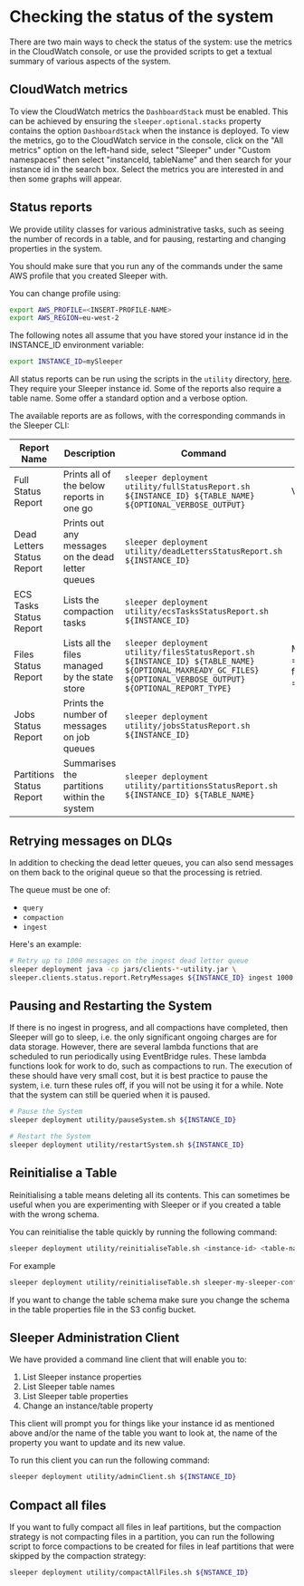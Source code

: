 Checking the status of the system
=================================

There are two main ways to check the status of the system: use the metrics in the CloudWatch console,
or use the provided scripts to get a textual summary of various aspects of the system.

## CloudWatch metrics

To view the CloudWatch metrics the `DashboardStack` must be enabled. This can be achieved by ensuring
the `sleeper.optional.stacks` property contains the option `DashboardStack` when the instance is deployed.
To view the metrics, go to the CloudWatch service in the console, click on the "All metrics" option on the
left-hand side, select "Sleeper" under "Custom namespaces" then select "instanceId, tableName" and then
search for your instance id in the search box. Select the metrics you are interested in and then some
graphs will appear.

## Status reports

We provide utility classes for various administrative tasks, such as seeing the
number of records in a table, and for pausing, restarting and changing properties
in the system.

You should make sure that you run any of the commands
under the same AWS profile that you created Sleeper with.

You can change profile using:

```bash
export AWS_PROFILE=<INSERT-PROFILE-NAME>
export AWS_REGION=eu-west-2
```

The following notes all assume that you have stored your instance id
in the INSTANCE_ID environment variable:

```bash
export INSTANCE_ID=mySleeper
```

All status reports can be run using the scripts in the `utility` directory, [here](../scripts/utility). They require
your Sleeper instance id. Some of the reports also require a table name. Some offer a standard option and a verbose
option.

The available reports are as follows, with the corresponding commands in the Sleeper CLI:

| Report Name                | Description                                       | Command                                                                                                                                                             | Defaults                                                           |
|----------------------------|---------------------------------------------------|---------------------------------------------------------------------------------------------------------------------------------------------------------------------|--------------------------------------------------------------------|
| Full Status Report         | Prints all of the below reports in one go         | ```sleeper deployment utility/fullStatusReport.sh ${INSTANCE_ID} ${TABLE_NAME} ${OPTIONAL_VERBOSE_OUTPUT}```                                                        | VERBOSE = false                                                    |
| Dead Letters Status Report | Prints out any messages on the dead letter queues | ```sleeper deployment utility/deadLettersStatusReport.sh ${INSTANCE_ID}```                                                                                          |                                                                    |
| ECS Tasks Status Report    | Lists the compaction tasks                        | ```sleeper deployment utility/ecsTasksStatusReport.sh ${INSTANCE_ID}```                                                                                             |                                                                    |
| Files Status Report        | Lists all the files managed by the state store    | ```sleeper deployment utility/filesStatusReport.sh ${INSTANCE_ID} ${TABLE_NAME} ${OPTIONAL_MAXREADY_GC_FILES} ${OPTIONAL_VERBOSE_OUTPUT} ${OPTIONAL_REPORT_TYPE}``` | MAXREADY_GC_FILES = 1000, VERBOSE = false , REPORT_TYPE = standard |
| Jobs Status Report         | Prints the number of messages on job queues       | ```sleeper deployment utility/jobsStatusReport.sh ${INSTANCE_ID}```                                                                                                 |                                                                    |
| Partitions Status Report   | Summarises the partitions within the system       | ```sleeper deployment utility/partitionsStatusReport.sh ${INSTANCE_ID} ${TABLE_NAME}```                                                                             |                                                                    |

## Retrying messages on DLQs

In addition to checking the dead letter queues, you can also send messages on them
back to the original queue so that the processing is retried.

The queue must be one of:

* `query`
* `compaction`
* `ingest`

Here's an example:

```bash
# Retry up to 1000 messages on the ingest dead letter queue
sleeper deployment java -cp jars/clients-*-utility.jar \
sleeper.clients.status.report.RetryMessages ${INSTANCE_ID} ingest 1000
```

## Pausing and Restarting the System

If there is no ingest in progress, and all compactions have completed, then Sleeper
will go to sleep, i.e. the only significant ongoing charges are for data storage.
However, there are several lambda functions that are scheduled to run periodically
using EventBridge rules. These lambda functions look for work to do, such as compactions
to run. The execution of these should have very small cost, but it is best practice
to pause the system, i.e. turn these rules off, if you will not be using it for a
while. Note that the system can still be queried when it is paused.

```bash
# Pause the System
sleeper deployment utility/pauseSystem.sh ${INSTANCE_ID}

# Restart the System
sleeper deployment utility/restartSystem.sh ${INSTANCE_ID}
```

## Reinitialise a Table

Reinitialising a table means deleting all its contents. This can sometimes be useful when you are experimenting
with Sleeper or if you created a table with the wrong schema.

You can reinitialise the table quickly by running the following command:

```bash
sleeper deployment utility/reinitialiseTable.sh <instance-id> <table-name> <optional-delete-partitions-true-or-false> <optional-split-points-file-location> <optional-split-points-file-base64-encoded-true-or-false>
```

For example

```bash
sleeper deployment utility/reinitialiseTable.sh sleeper-my-sleeper-config my-sleeper-table true /tmp/split-points.txt false
```

If you want to change the table schema make sure you change the schema in the table properties file in the S3
config bucket.

## Sleeper Administration Client

We have provided a command line client that will enable you to:

1) List Sleeper instance properties
2) List Sleeper table names
3) List Sleeper table properties
4) Change an instance/table property

This client will prompt you for things like your instance id as mentioned above and/or
the name of the table you want to look at, the name of the property you want to update and its new value.

To run this client you can run the following command:

```bash
sleeper deployment utility/adminClient.sh ${INSTANCE_ID}
```

## Compact all files

If you want to fully compact all files in leaf partitions, but the compaction strategy is not compacting files in a 
partition, you can run the following script to force compactions to be created for files in leaf partitions that were 
skipped by the compaction strategy:

```bash
sleeper deployment utility/compactAllFiles.sh ${NSTANCE_ID}
```
